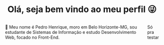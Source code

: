 <h1 align="center">Olá, seja bem vindo ao meu perfil 😜</h1>

<div style="display:flex">
  <div>
  <p>👋 Meu nome é Pedro Henrique, moro em Belo Horizonte-MG, sou estudante de Sistemas de Informação e estudo Desenvolvimento Web, focado no Front-End.<p>
  </div>
  <div>
    <p> Só pra testar
  </div>
</div>
